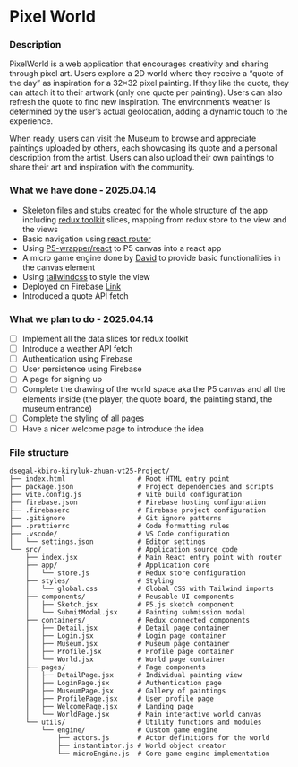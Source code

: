 # Pixel World

### Description

PixelWorld is a web application that encourages creativity and sharing through pixel art. Users explore a 2D world where they receive a “quote of the day” as inspiration for a 32×32 pixel painting. If they like the quote, they can attach it to their artwork (only one quote per painting). Users can also refresh the quote to find new inspiration. The environment’s weather is determined by the user’s actual geolocation, adding a dynamic touch to the experience.

When ready, users can visit the Museum to browse and appreciate paintings uploaded by others, each showcasing its quote and a personal description from the artist. Users can also upload their own paintings to share their art and inspiration with the community.

### What we have done - 2025.04.14

- Skeleton files and stubs created for the whole structure of the app including [redux toolkit](https://redux-toolkit.js.org/) slices, mapping from redux store to the view and the views
- Basic navigation using [react router](https://reactrouter.com/)
- Using [P5-wrapper/react](https://github.com/P5-wrapper/react) to P5 canvas into a react app
- A micro game engine done by [David](https://gits-15.sys.kth.se/dsegal) to provide basic functionalities in the canvas element
- Using [tailwindcss](https://tailwindcss.com/) to style the view
- Deployed on Firebase [Link](https://pixelworld-45efc.web.app/)
- Introduced a quote API fetch

### What we plan to do - 2025.04.14

- [ ] Implement all the data slices for redux toolkit
- [ ] Introduce a weather API fetch
- [ ] Authentication using Firebase
- [ ] User persistence using Firebase
- [ ] A page for signing up
- [ ] Complete the drawing of the world space aka the P5 canvas and all the elements inside (the player, the quote board, the painting stand, the museum entrance)
- [ ] Complete the styling of all pages
- [ ] Have a nicer welcome page to introduce the idea

### File structure

```
dsegal-kbiro-kiryluk-zhuan-vt25-Project/
├── index.html                  # Root HTML entry point
├── package.json                # Project dependencies and scripts
├── vite.config.js              # Vite build configuration
├── firebase.json               # Firebase hosting configuration
├── .firebaserc                 # Firebase project configuration
├── .gitignore                  # Git ignore patterns
├── .prettierrc                 # Code formatting rules
├── .vscode/                    # VS Code configuration
│   └── settings.json           # Editor settings
└── src/                        # Application source code
    ├── index.jsx               # Main React entry point with router
    ├── app/                    # Application core
    │   └── store.js            # Redux store configuration
    ├── styles/                 # Styling
    │   └── global.css          # Global CSS with Tailwind imports
    ├── components/             # Reusable UI components
    │   ├── Sketch.jsx          # P5.js sketch component
    │   └── SubmitModal.jsx     # Painting submission modal
    ├── containers/             # Redux connected components
    │   ├── Detail.jsx          # Detail page container
    │   ├── Login.jsx           # Login page container
    │   ├── Museum.jsx          # Museum page container
    │   ├── Profile.jsx         # Profile page container
    │   └── World.jsx           # World page container
    ├── pages/                  # Page components
    │   ├── DetailPage.jsx      # Individual painting view
    │   ├── LoginPage.jsx       # Authentication page
    │   ├── MuseumPage.jsx      # Gallery of paintings
    │   ├── ProfilePage.jsx     # User profile page
    │   ├── WelcomePage.jsx     # Landing page
    │   └── WorldPage.jsx       # Main interactive world canvas
    └── utils/                  # Utility functions and modules
        └── engine/             # Custom game engine
            ├── actors.js       # Actor definitions for the world
            ├── instantiator.js # World object creator
            └── microEngine.js  # Core game engine implementation
```
